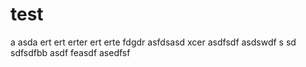 # test
a
asda
ert
ert
erter
ert
erte
fdgdr
asfdsasd
xcer
asdfsdf
asdswdf
s
sd
sdfsdfbb
asdf
feasdf
asedfsf
